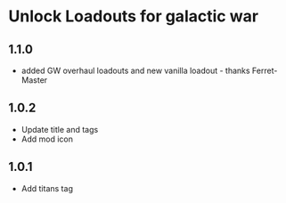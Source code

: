# Unlock Loadouts for galactic war

## 1.1.0

- added GW overhaul loadouts and new vanilla loadout - thanks Ferret-Master

## 1.0.2

- Update title and tags
- Add mod icon

## 1.0.1

- Add titans tag

